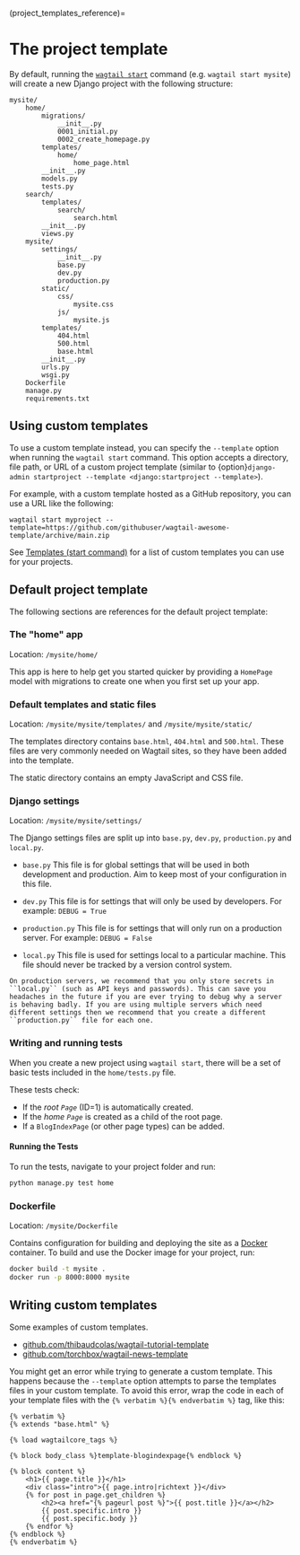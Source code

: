 (project_templates_reference)=

# The project template

By default, running the [`wagtail start`](wagtail_start) command (e.g. `wagtail start mysite`) will create a new Django project with the following structure:

```text
mysite/
    home/
        migrations/
            __init__.py
            0001_initial.py
            0002_create_homepage.py
        templates/
            home/
                home_page.html
        __init__.py
        models.py
        tests.py
    search/
        templates/
            search/
                search.html
        __init__.py
        views.py
    mysite/
        settings/
            __init__.py
            base.py
            dev.py
            production.py
        static/
            css/
                mysite.css
            js/
                mysite.js
        templates/
            404.html
            500.html
            base.html
        __init__.py
        urls.py
        wsgi.py
    Dockerfile
    manage.py
    requirements.txt
```

## Using custom templates

To use a custom template instead, you can specify the `--template` option when running the `wagtail start` command. This option accepts a directory, file path, or URL of a custom project template (similar to {option}`django-admin startproject --template <django:startproject --template>`).

For example, with a custom template hosted as a GitHub repository, you can use a URL like the following:

```shell
wagtail start myproject --template=https://github.com/githubuser/wagtail-awesome-template/archive/main.zip
```

See [Templates (start command)](https://github.com/springload/awesome-wagtail#templates-start-command) for a list of custom templates you can use for your projects.

## Default project template

The following sections are references for the default project template:

### The "home" app

Location: `/mysite/home/`

This app is here to help get you started quicker by providing a `HomePage` model with migrations to create one when you first set up your app.

### Default templates and static files

Location: `/mysite/mysite/templates/` and `/mysite/mysite/static/`

The templates directory contains `base.html`, `404.html` and `500.html`. These files are very commonly needed on Wagtail sites, so they have been added into the template.

The static directory contains an empty JavaScript and CSS file.

### Django settings

Location: `/mysite/mysite/settings/`

The Django settings files are split up into `base.py`, `dev.py`, `production.py` and `local.py`.

-   `base.py`
    This file is for global settings that will be used in both development and production. Aim to keep most of your configuration in this file.

-   `dev.py`
    This file is for settings that will only be used by developers. For example: `DEBUG = True`

-   `production.py`
    This file is for settings that will only run on a production server. For example: `DEBUG = False`

-   `local.py`
    This file is used for settings local to a particular machine. This file should never be tracked by a version control system.

```{note}
On production servers, we recommend that you only store secrets in ``local.py`` (such as API keys and passwords). This can save you headaches in the future if you are ever trying to debug why a server is behaving badly. If you are using multiple servers which need different settings then we recommend that you create a different ``production.py`` file for each one.
```

### Writing and running tests

When you create a new project using `wagtail start`, there will be a set of basic tests included in the `home/tests.py` file.

These tests check:

-   If the _root `Page`_ (ID=1) is automatically created.
-   If the _home `Page`_ is created as a child of the root page.
-   If a `BlogIndexPage` (or other page types) can be added.

#### Running the Tests

To run the tests, navigate to your project folder and run:

```sh
python manage.py test home
```

### Dockerfile

Location: `/mysite/Dockerfile`

Contains configuration for building and deploying the site as a [Docker](https://docs.docker.com/) container. To build and use the Docker image for your project, run:

```sh
docker build -t mysite .
docker run -p 8000:8000 mysite
```

## Writing custom templates

Some examples of custom templates.

-   [github.com/thibaudcolas/wagtail-tutorial-template](https://github.com/thibaudcolas/wagtail-tutorial-template)
-   [github.com/torchbox/wagtail-news-template](https://github.com/torchbox/wagtail-news-template)

You might get an error while trying to generate a custom template. This happens because the `--template` option attempts to parse the templates files in your custom template. To avoid this error, wrap the code in each of your template files with the `{% verbatim %}{% endverbatim %}` tag, like this:

```html+django
{% verbatim %}
{% extends "base.html" %}

{% load wagtailcore_tags %}

{% block body_class %}template-blogindexpage{% endblock %}

{% block content %}
    <h1>{{ page.title }}</h1>
    <div class="intro">{{ page.intro|richtext }}</div>
    {% for post in page.get_children %}
        <h2><a href="{% pageurl post %}">{{ post.title }}</a></h2>
        {{ post.specific.intro }}
        {{ post.specific.body }}
    {% endfor %}
{% endblock %}
{% endverbatim %}
```
